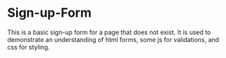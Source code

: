 # Sign-up-Form

This is a basic sign-up form for a page that does not exist. It is used to demonstrate an understanding of html forms, some js for validations, and css for styling. 